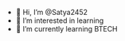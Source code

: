 - 👋 Hi, I’m @Satya2452
- 👀 I’m interested in learning 
- 🌱 I’m currently learning BTECH


<!---
Satya2452/Satya2452 is a ✨ special ✨ repository because its `README.md` (this file) appears on your GitHub profile.
You can click the Preview link to take a look at your changes.
--->
